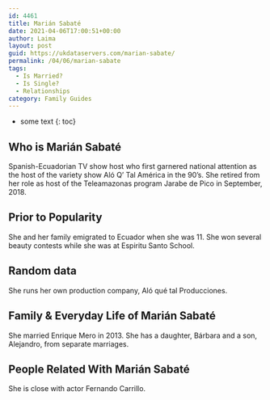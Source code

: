 ```yaml
---
id: 4461
title: Marián Sabaté
date: 2021-04-06T17:00:51+00:00
author: Laima
layout: post
guid: https://ukdataservers.com/marian-sabate/
permalink: /04/06/marian-sabate
tags:
  - Is Married?
  - Is Single?
  - Relationships
category: Family Guides
---
```


* some text
{: toc}


## Who is Marián Sabaté
                  
                  
                  
Spanish-Ecuadorian TV show host who first garnered national attention as the host of the variety show Aló Q&#8217; Tal América in the 90&#8217;s. She retired from her role as host of the Teleamazonas program Jarabe de Pico in September, 2018. 
                  
              
            
              
            
                
                
                
## Prior to Popularity
                  
                  
                  
She and her family emigrated to Ecuador when she was 11. She won several beauty contests while she was at Espiritu Santo School. 
                  
              
            
              
            
                
                
                
## Random data
                  
                  
                  
She runs her own production company, Aló qué tal Producciones. 
                  
              
            
              
            
                
                
                
## Family & Everyday Life of Marián Sabaté
                  
                  
                  
She married Enrique Mero in 2013. She has a daughter, Bárbara and a son, Alejandro, from separate marriages. 
                  
              
            
              
            
                
                
                
## People Related With Marián Sabaté
                  
                  
                  
She is close with actor Fernando Carrillo. 
                  
              
            
              
            
                
              
            
              
              
            
            
              
            
          
          
          